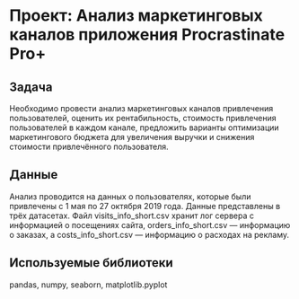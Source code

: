 # Проект: Анализ маркетинговых каналов приложения Procrastinate Pro+

## Задача
Необходимо провести анализ маркетинговых каналов привлечения пользователей, оценить их рентабильность, стоимость привлечения пользователей в каждом канале, предложить варианты оптимизации маркетингового бюджета для увеличения выручки и снижения стоимости привлечённого пользователя.

## Данные
Анализ проводится на данных о пользователях, которые были привлечены с 1 мая по 27 октября 2019 года. Данные представлены в трёх датасетах. Файл visits_info_short.csv хранит лог сервера с информацией о посещениях сайта, orders_info_short.csv — информацию о заказах, а costs_info_short.csv — информацию о расходах на рекламу.

## Используемые библиотеки
pandas, numpy, seaborn, matplotlib.pyplot
